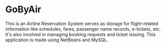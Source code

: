 # GoByAir
This is an Airline Reservation System serves as storage for flight-related information like schedules, fares, passenger name records, e-tickets, etc. It's also involved in managing booking requests and ticket issuing. This application is made using NetBeans and MySQL.
